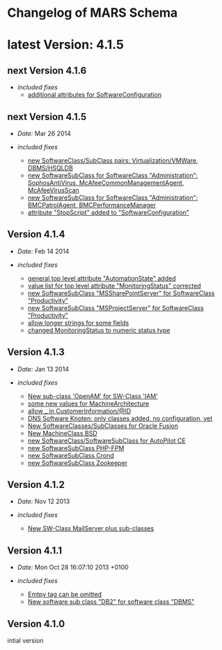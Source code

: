 Changelog of MARS Schema
====

# latest Version: 4.1.5

## next Version 4.1.6

- *included fixes*
  + [additional attributes for SoftwareConfiguration](../../pull/35)

## next Version 4.1.5

- *Date:* Mar 26 2014

- *included fixes*
  + [new SoftwareClass/SubClass pairs: Virtualization/VMWare, DBMS/HSQLDB](../../pull/27)
  + [new SoftwareSubClass for SoftwareClass "Administration": SophosAntiVirus, McAfeeCommonManagementAgent, McAfeeVirusScan](../../issues/28)
  + [new SoftwareSubClass for SoftwareClass "Administration": BMCPatrolAgent, BMCPerformanceManager](../../issues/29)
  + [attribute "StopScript" added to "SoftwareConfiguration"](../../pull/32)

## Version 4.1.4

- *Date:* Feb 14 2014

- *included fixes*
  + [general top level attribute "AutomationState" added](../../pull/25)
  + [value list for top level attribute "MonitoringStatus" corrected](../../pull/26)
  + [new SoftwareSubClass "MSSharePointServer" for SoftwareClass "Productivity"](../../issues/24)
  + [new SoftwareSubClass "MSProjectServer" for SoftwareClass "Productivity"](../../issues/22)
  + [allow longer strings for some fields](../../pull/21)
  + [changed MonitoringStatus to numeric status type](../../pull/26)

## Version 4.1.3

- *Date:* Jan 13 2014

- *included fixes*
  + [New sub-class 'OpenAM' for SW-Class 'IAM'](../../issues/5)
  + [some new values for MachineArchitecture](../../issues/8)
  + [allow _ in CustomerInformation/@ID](../../pull/10)
  + [DNS Software Knoten: only classes added. no configuration, yet](../../issues/3)
  + [New SoftwareClasses/SubClasses for Oracle Fusion](../../issues/11)
  + [New MachineClass BSD](../../issues/12)
  + [new SoftwareClass/SoftwareSubClass for AutoPilot CE](../../issues/13)
  + [new SoftwareSubClass PHP-FPM](../../pull/15)
  + [new SoftwareSubClass Crond](../../pull/18)
  + [new SoftwareSubClass Zookeeper](../../pull/19)


## Version 4.1.2

- *Date:* Nov 12 2013

- *included fixes*
  + [New SW-Class MailServer plus sub-classes](../../issues/2)

## Version 4.1.1

- *Date:* Mon Oct 28 16:07:10 2013 +0100

- *included fixes*

  + [Emtpy <Dependencies> tag can be omitted](../../pull/1)
  + [New software sub class "DB2" for software class "DBMS"](../../pull/1)


## Version 4.1.0

intial version


